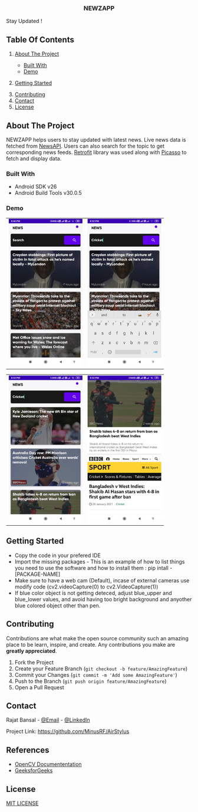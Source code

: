 <h3 align="center">
NEWZAPP
</h3>

<p align="center">
    
Stay Updated ! <br />
</p>
</p>



<!-- TABLE OF CONTENTS -->
Table Of Contents
-----------------

<show open="open">
<ol>
    <li>
      
<a href="#about-the-project">About The Project</a>
<ul>
        <li>
<a href="#built-with">Built With</a>
</li>
        <li>
<a href="#demo">Demo</a>
</li>
      </ul>
    </li>
    <li>
      
<a href="#getting-started">Getting Started</a>
</li>
    <li>
<a href="#contributing">Contributing</a>
</li> 
    <li>
<a href="#contact">Contact</a>
</li>
     <li>
<a href="#license">License</a>
</li>
  </ol>
</details>

<!-- ABOUT THE PROJECT -->
About The Project
-----------------

NEWZAPP helps users to stay updated with latest news. Live news data is
fetched from [NewsAPI](https://newsapi.org/). Users can also search for
the topic to get corresponding news feeds.
[Retrofit](https://square.github.io/retrofit/#:~:text=Retrofit%20is%20the%20class%20through,are%20turned%20into%20callable%20objects)
library was used along with [Picasso](https://square.github.io/picasso/)
to fetch and display data.

### Built With

-   Android SDK v26
-   Android Build Tools v30.0.5

### Demo
<table>
  <tr>
    <td valign="top"><img src="https://github.com/MinusRF/NewsApp/blob/master/Screenshot01.jpg" alt="Screenshot01" width="200"></td>
    <td valign="top"><img src="https://github.com/MinusRF/NewsApp/blob/master/Screenshot02.jpg" alt="Screenshot02" width="200"></td>
  </tr>
 </table>
 
 <table>
  <tr>
    <td valign="top"><img src="https://github.com/MinusRF/NewsApp/blob/master/Screenshot03.jpg" alt="Screenshot03" width="200"></td>
    <td valign="top"><img src="https://github.com/MinusRF/NewsApp/blob/master/Screenshot04.jpg" alt="Screenshot04" width="200"></td>
  </tr>
 </table>

<!-- GETTING STARTED -->
Getting Started
---------------

-   Copy the code in your prefered IDE
-   Import the missing packages - This is an example of how to list
    things you need to use the software and how to install them : pip
    intall -[PACKAGE-NAME]
-   Make sure to have a web cam (Default), incase of external cameras
    use modify code (cv2.videoCapture(0) to cv2.VideoCapture(1))
-   If blue color object is not getting deteced, adjust blue\_upper and
    blue\_lower values, and avoid having too bright background and
    anyother blue colored object other than pen.

<!-- CONTRIBUTING -->
Contributing
------------

Contributions are what make the open source community such an amazing
place to be learn, inspire, and create. Any contributions you make are
**greatly appreciated**.

1.  Fork the Project
2.  Create your Feature Branch
    (`git checkout -b feature/AmazingFeature`)
3.  Commit your Changes (`git commit -m 'Add some AmazingFeature'`)
4.  Push to the Branch (`git push origin feature/AmazingFeature`)
5.  Open a Pull Request

<!-- CONTACT -->
Contact
-------

Rajat Bansal - [@Email](rajatbansal16111998@gamil.com) -
[@LinkedIn](https://www.linkedin.com/in/rajat-bansal-829535170)

Project Link: <https://github.com/MinusRF/AirStylus>

References
----------

-   [OpenCV
    Documententation](https://www.webpagefx.com/tools/emoji-cheat-sheet)
-   [GeeksforGeeks](https://shields.io)

License
-------

[MIT LICENSE](LICENSE)

